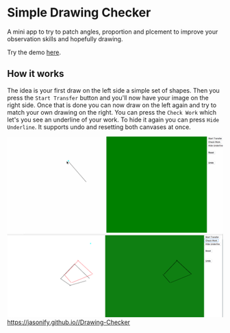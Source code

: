 # Simple Drawing Checker

A mini app to try to patch angles, proportion and plcement to improve your observation skills and hopefully drawing.

Try the demo [here](https://jasonify.github.io//Drawing-Checker).
## How it works

The idea is your first draw on the left side a simple set of shapes.
Then you press the `Start Transfer` button and you'll now have your image on the right side. Once that is done you can now draw on the left again and try to match your own drawing on the right. You can press the `Check Work` which let's you see an underline of your work. To hide it again you can press `Hide Underline`. It supports undo and resetting both canvases at once.


![Demo](/drawing-checker.gif)
![Demo2](/demo.png)
https://jasonify.github.io//Drawing-Checker

